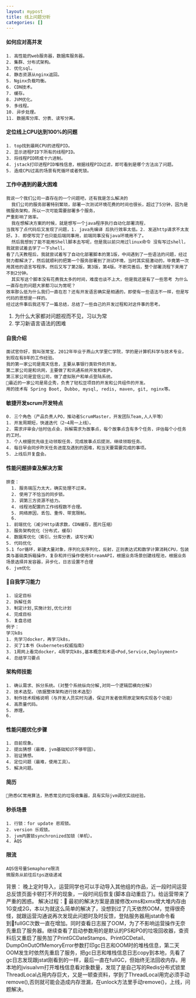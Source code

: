 ```yaml
---
layout: mypost
title: 线上问题分析
categories: []
---
```

#### 如何应对高并发
```
1. 高性能的web服务器，数据库服务器。
2. 集群、分布式架构。
3. 优化sql。
4. 静态资源从nginx返回。
5. Nginx负载均衡。
6. CDN技术。
7. 缓存。
8. JVM优化。
9. 多线程。
10. 异步处理。
11. 数据库分库、分表、读写分离。
```
#### 定位线上CPU达到100%的问题
```
1. top找到最耗CPU的进程PID。
2. 显示进程PID下所有的线程PID。
3. 将线程PID转成十六进制。
4. jstack打印进程PID堆栈信息，根据线程PID过滤，即可看到是哪个方法出了问题。
5. 造成CPU过高的场景有死循环或者死锁。
```
#### 工作中遇到的最大困难
```
我说一个我们公司一直存在的一个问题吧，还有我是怎么解决的
  我们公司的服务部署特别繁琐，部署一次测试环境花费的时间也很长，超过了5分钟，因为是微服务架构，所以一次可能需要部署多个服务，
严重影响了效率。
  我在想解决方案的时候，就是想写一个java程序执行自动化部署流程，
当我写了点代码后又发现了问题，1. java先编译 后执行效率太低。2. 发送http请求不太友好。3. 即使写完了也只能后端同事用，前端同事没有java环境用不了。
  然后我想到了能不能用Shell脚本去写呢，但是我以前只用过linux命令 没有写过shell，我就尝试着去学了一下shell，
看了几天教程后，我就尝试着写了自动化部署脚本的第1版，中间遇到了一些语法的问题，经过努力都解决了，然后就顺利的把第一个服务部署到了测试环境，当时其实挺激动的，毕竟第一次用其他的语言写程序。然后又写了第2版，第3版，第4版。不断完善后，整个部署流程下来用了不到2分钟。
  其实写这个脚本没有花费我太多的时间，难度也谈不上大，但是我还是有了一些思考 为什么一直存在的问题大家都习以为常呢？
效率那么低为什么我们一直在忍？还有开发语言确实是相通的，即使有一些语法不一样，但是写代码的思想是一样的。
经过这件事后我还写了一篇总结，总结了一些自己的开发过程和对这件事的思考。
```
1. 为什么大家都对问题视而不见，习以为常
2. 学习新语言语法的困难
#### 自我介绍
```
面试官你好，我叫张常宝，2012年毕业于燕山大学里仁学院，学的是计算机科学与技术专业，到现在有8年的工作经验。
我的第一家公司是南天信息，主要从事银行类软件的开发。
第二家公司是和讯网，主要做了和讯通系统开发和维护。
第三家公司是宜信公司，做了虚拟账户和单点登陆系统。
最近的一家公司是易企秀，负责了轻松豆项目的开发和公共组件的开发。
用的技术有 Spring Boot, Dubbo, mysql, redis, maven, git, nginx等。
```
#### 敏捷开发scrum开发特点
```
0. 三个角色（产品负责人PO，推动者ScrumMaster，开发团队Team,人人平等）
1. 开发周期短，快速迭代（2~4周一上线）。
2. 需求评审会/估时估点会，拆解需求为故事点，每个故事点含有多个任务，评估每个小任务的工时。
3. 个人根据优先级主动领取任务，完成故事点后提测，继续领取任务。
4. 每日早会同步昨天任务进度及遇到的困难，和当天要需要完成的事项。
5. 上线后开复盘会。
```
#### 性能问题排查及解决方案
```
排查：
  1. 服务端压力太大，确实处理不过来。
  2. 使用了不恰当的同步锁。
  3. 调第三方资源不给力。
  4. 线程池配置的工作线程数不合理。
  5. 网络原因，丢包、重传、带宽限制。
  6.
1. 前端优化（减少Http请求数，CDN缓存，图片压缩）
3. 服务架构优化（分布式，缓存）
4. 数据库优化（索引，分库分表，读写分离）
5. 代码优化
5.1 for循环，新建大量对象，序列化反序列化，反射，正则表达式和数学计算消耗CPU，包装类与基础类拆箱操作，复杂和并行操作使用StreamAPI，根据业务场景创建线程池，根据业务场景选择并发容器，异步化，日志设置不合理
6. jvm优化
```
#### 自我学习能力
```
1. 设定目标
2. 拆解任务
3. 制定计划,实施计划,优化计划
4. 完成目标
5. 复盘总结
例子：
学习k8s
1. 先学习docker，再学习k8s，
2. 买了1本书《kubernetes权威指南》
3. 1周网上看完docker，4周学完k8s,基本概念和术语<Pod,Service,Deployment>
4. 总结学习要点
```
#### 架构师技能
```
1. 确认需求、拆分系统。(对整个系统纵向分解,对同一个逻辑层横向分解)
2. 技术选型。（依据整体架构进行技术选型）
3. 制作技术规格说明（与开发人员实时沟通，保证开发者依照原定架构实现各个功能）
4. 高质量代码。
5. 原理。
6.
```
#### 性能问题优化步骤
```
1. 目前现象。
2. 提出猜想（最难，jvm基础知识不够牢固）。
3. 验证猜想。
4. 定位问题（最难，使用工具）。
5. 解决问题。
```
#### 简历
```
熟悉GC常用算法，熟悉常见的垃圾收集器，具有实际jvm调优实战经验。
```
#### 秒杀场景
```
1. 行锁：for update 悲观锁。
2. version 乐观锁。
3. jvm内置锁synchronized加锁（单机）。
4. AQS
```
#### 限流
```
AQS信号量Semaphore限流
微服务从前往后tps逐级递减
```

背景：
晚上定时导入，运营同学也可以手动导入其他组的作品，近一段时间运营总反馈页面卡顿打不开的现象，一段时间后恢复(脚本自动重启了)。给运营带来了严重的困惑。
解决过程：
最初的解决方案是直接修改xms和xmx增大堆内存由1G变成2G，本以为就这么简单的解决了，没想到过了几天依然OOM，觉得很奇怪，就跟运营沟通说再次发现此问题时及时反馈，登陆服务器用jstat命令看到fullGC次数一直在增加。同时查看日志报了OOM，为了不影响运营操作无奈先重启了服务器。继续查看了启动参数用的是默认的PS和PO的垃圾回收器，查资料后又重启了服务加了PrintGCDateStamps、PrintGCDetail、DumpOnOutOfMemoryError参数打印gc日志和OOM时的堆栈信息，第二天OOM发生时依然先重启了服务，把gc日志和堆栈信息日志copy到本地，先看了gc日志发现跟jstat刚看到的一样，最后一直在fullGC，但始终无法回收内存。用本地的jvisualvm打开堆栈信息看对象数量，发现了是自己写的Redis分布式锁里ThreadLocal占用内存巨大，又是一顿查资料，学到了ThreadLocal用完必须手动remove(),否则就可能会造成内存泄漏，在unlock方法里手动remove()，上线，问题解决。
